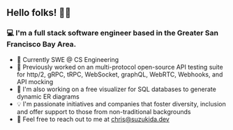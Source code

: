 ## Hello folks! 👋🏻

### 💻 I'm a full stack software engineer based in the Greater San Francisco Bay Area.

- 🌱 Currently SWE @ CS Engineering
- 🌊 Previously worked on an multi-protocol open-source API testing suite for http/2, gRPC, tRPC, WebSocket, graphQL, WebRTC, Webhooks, and API mocking
- 🌳 I'm also working on a free visualizer for SQL databases to generate dynamic ER diagrams
- 💡 I'm passionate initiatives and companies that foster diversity, inclusion and offer support to those from non-traditional backgrounds
- 📧 Feel free to reach out to me at chris@suzukida.dev
